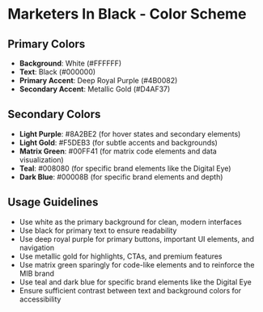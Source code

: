 # Marketers In Black - Color Scheme

## Primary Colors
- **Background**: White (#FFFFFF)
- **Text**: Black (#000000)
- **Primary Accent**: Deep Royal Purple (#4B0082)
- **Secondary Accent**: Metallic Gold (#D4AF37)

## Secondary Colors
- **Light Purple**: #8A2BE2 (for hover states and secondary elements)
- **Light Gold**: #F5DEB3 (for subtle accents and backgrounds)
- **Matrix Green**: #00FF41 (for matrix code elements and data visualization)
- **Teal**: #008080 (for specific brand elements like the Digital Eye)
- **Dark Blue**: #00008B (for specific brand elements and depth)

## Usage Guidelines
- Use white as the primary background for clean, modern interfaces
- Use black for primary text to ensure readability
- Use deep royal purple for primary buttons, important UI elements, and navigation
- Use metallic gold for highlights, CTAs, and premium features
- Use matrix green sparingly for code-like elements and to reinforce the MIB brand
- Use teal and dark blue for specific brand elements like the Digital Eye
- Ensure sufficient contrast between text and background colors for accessibility
